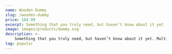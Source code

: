 ```yaml
---
name: Wooden Dummy
slug: /wooden-dummy
price: 104.99
excerpt: Something that you truly need, but haven’t know about it yet
image: images/products/dummy.svg
description: >-
    Something that you truly need, but haven’t know about it yet. Multiple winner of Community Awards.
tag: popular
---
```

